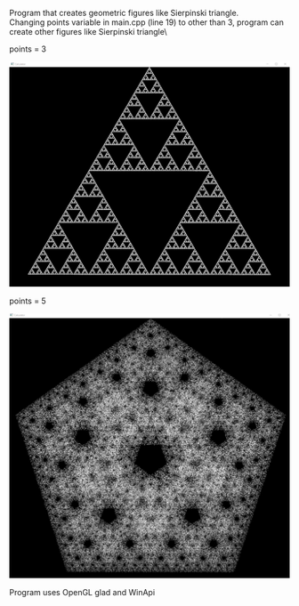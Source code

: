 Program that creates geometric figures like Sierpinski triangle.\
Changing points variable in main.cpp (line 19) to other than 3, program can create other figures like Sierpinski triangle\

points = 3

![screenshot](3.png)

points = 5

![screenshot](5.png)

Program uses OpenGL glad and WinApi
